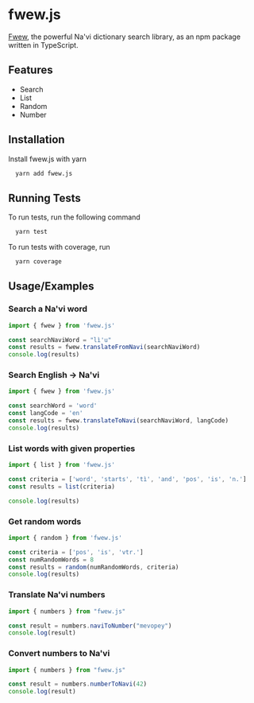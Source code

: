 # fwew.js

[Fwew](https://github.com/fwew/fwew-lib), the powerful Na'vi dictionary search library, as an npm package written in TypeScript.

## Features

- Search
- List
- Random
- Number

## Installation

Install fwew.js with yarn

```bash
  yarn add fwew.js
```

## Running Tests

To run tests, run the following command

```bash
  yarn test
```

To run tests with coverage, run

```bash
  yarn coverage
```

## Usage/Examples

### Search a Na'vi word

```typescript
import { fwew } from 'fwew.js'

const searchNaviWord = "lì'u"
const results = fwew.translateFromNavi(searchNaviWord)
console.log(results)
```

### Search English &rarr; Na'vi

```typescript
import { fwew } from 'fwew.js'

const searchWord = 'word'
const langCode = 'en'
const results = fwew.translateToNavi(searchNaviWord, langCode)
console.log(results)
```

### List words with given properties

```typescript
import { list } from 'fwew.js'

const criteria = ['word', 'starts', 'tì', 'and', 'pos', 'is', 'n.']
const results = list(criteria)

console.log(results)
```

### Get random words

```typescript
import { random } from 'fwew.js'

const criteria = ['pos', 'is', 'vtr.']
const numRandomWords = 8
const results = random(numRandomWords, criteria)
console.log(results)
```

### Translate Na'vi numbers

```typescript
import { numbers } from "fwew.js"

const result = numbers.naviToNumber("mevopey")
console.log(result)
```

### Convert numbers to Na'vi

```typescript
import { numbers } from "fwew.js"

const result = numbers.numberToNavi(42)
console.log(result)
```
